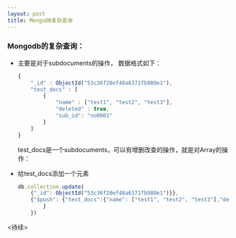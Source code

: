 ```yaml
---
layout: post
title: MongoDB复杂查询
---
```


### Mongodb的复杂查询：

+ 主要是对于subdocuments的操作， 数据格式如下：

    ~~~javascript
    {
        "_id" : ObjectId("53c36f20ef48a6371fb980e1"),
        "test_docs" : [
            {
                "name" : ["test1", "test2", "test3"],
                "deleted" : true,
                "sub_id": "no0001"
            }
        ]
    }
    ~~~
    
    test_docs是一个subdocuments，可以有增删改查的操作，就是对Array的操作：

+ 给test_docs添加一个元素

    ~~~javascript
    db.collection.update(
        {"_id": ObjectId("53c36f20ef48a6371fb980e1")}},
        {"$push": {"test_docs":{"name": ["test1", "test2", "test3"],"deleted": false,"sub_id": "no002"}
            }
        })
    ~~~
        
<待续>

